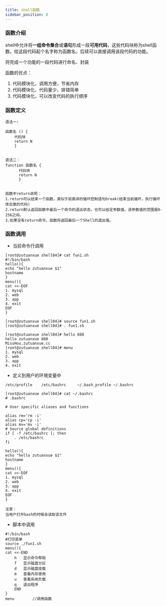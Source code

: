 ```yaml
---
title: shell函数
sidebar_position: 8
---
```


### 函数介绍

shell中允许将**一组命令集合**或**语句**形成一段**可用代码**，这些代码块称为shell函数。给这段代码起个名字称为函数名，后续可以直接调用该段代码的功能。

将完成一个功能的一段代码进行命名、封装

函数的优点：

1. 代码模块化，调用方便，节省内存
2. 代码模块化，代码量少，排错简单
3. 代码模块化，可以改变代码的执行顺序

### 函数定义

```shell
语法一:

函数名 () {
    代码块
    return N
    }


语法二：
function 函数名 {
      代码块
      return N
      }
      
      
函数中return说明：
1.return可以结束一个函数，类似于前面讲的循环控制语句break(结束当前循环，执行循环体后面的代码)
2.return默认返回函数中最后一个命令的退出状态，也可以给定参数值，该参数值的范围是0-256之间。
3.如果没有return命令，函数将返回最后一个Shell的退出值。
```

### 函数调用

- 当前命令行调用

```shell
[root@zutuanxue shell04]# cat fun1.sh 
#!/bin/bash
hello(){
echo "hello zutuanxue $1"
hostname
}
menu(){
cat <<-EOF
1. mysql
2. web
3. app
4. exit
EOF
}

[root@zutuanxue shell04]# source fun1.sh 
[root@zutuanxue shell04]# . fun1.sh 

[root@zutuanxue shell04]# hello 888
hello zutuanxue 888
MissHou.zutuanxue.cc
[root@zutuanxue shell04]# menu
1. mysql
2. web
3. app
4. exit
```

- 定义到用户的环境变量中

```shell
/etc/profile	/etc/bashrc		~/.bash_profile	~/.bashrc

[root@zutuanxue shell04]# cat ~/.bashrc 
# .bashrc

# User specific aliases and functions

alias rm='rm -i'
alias cp='cp -i'
alias mv='mv -i'
# Source global definitions
if [ -f /etc/bashrc ]; then
	. /etc/bashrc
fi

hello(){
echo "hello zutuanxue $1"
hostname
}
menu(){
cat <<-EOF
1. mysql
2. web
3. app
4. exit
EOF
}

注意：
当用户打开bash的时候会读取该文件
```

- 脚本中调用

```shell
#!/bin/bash
#打印菜单
source ./fun1.sh
menu(){
cat <<-END
	h	显示命令帮助
	f	显示磁盘分区
	d	显示磁盘挂载
	m	查看内存使用
	u	查看系统负载
	q	退出程序
	END
}
menu		//调用函数
```
